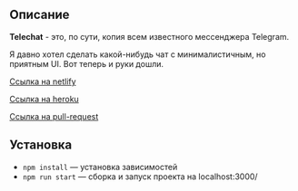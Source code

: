 ## Описание

**Telechat** - это, по сути, копия всем известного мессенджера Telegram.

Я давно хотел сделать какой-нибудь чат с минималистичным, но приятным UI. 
Вот теперь и руки дошли.

[Ссылка на netlify](https://62cae46bc26d3246c4b95bcf--bucolic-heliotrope-1dc455.netlify.app/)

[Ссылка на heroku](https://telechat110444.herokuapp.com/)

[Ссылка на pull-request](https://github.com/nikita11044/middle.messenger.praktikum.yandex/pull/4)

## Установка
- `npm install` — установка зависимостей
- `npm run start` — сборка и запуск проекта на localhost:3000/
